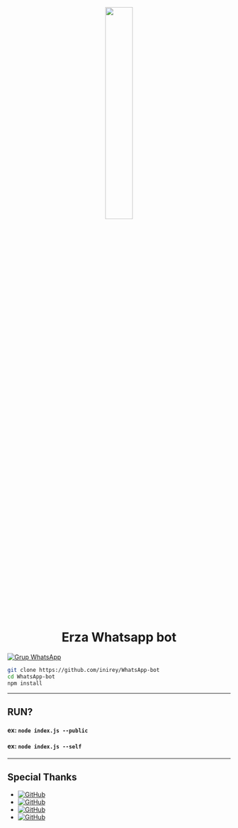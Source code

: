 <p align="center">
	<img src="https://i.ibb.co/FBL520L/IMG-20210821-192755.jpg" width="35%" style="margin-left: auto;margin-right: auto;display: block;">
</p>
<h1 align="center">Erza Whatsapp bot</h1>

[![Grup WhatsApp](https://img.shields.io/badge/WhatsApp-25D366?style=for-the-badge&logo=whatsapp&logoColor=white)](https://chat.whatsapp.com/GVwpKf83s42D1CnIfDW19G)

```bash
git clone https://github.com/inirey/WhatsApp-bot
cd WhatsApp-bot
npm install
```

---------

## RUN?

#### ex: `node index.js --public `
#### ex: `node index.js --self `

---------

## Special Thanks

* <a href="https://github.com/adiwajshing/Baileys"><img alt="GitHub" src="https://img.shields.io/badge/adiwajshing/Baileys%20-%23121011.svg?&style=for-the-badge&logo=github&logoColor=white">
* <a href="https://github.com/Nurutomo"><img alt="GitHub" src="https://img.shields.io/badge/Nurutomo%20-%23121011.svg?&style=for-the-badge&logo=github&logoColor=white">
* <a href="https://github.com/ibnusyawall"><img alt="GitHub" src="https://img.shields.io/badge/ibnusyawall%20-%23121011.svg?&style=for-the-badge&logo=github&logoColor=white">
* <a href="https://github.com/ariffb25"><img alt="GitHub" src="https://img.shields.io/badge/ariffb25%20-%23121011.svg?&style=for-the-badge&logo=github&logoColor=white">
